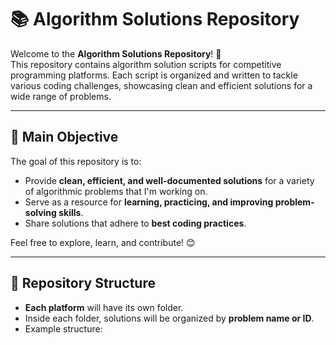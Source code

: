 # 📚 Algorithm Solutions Repository

Welcome to the **Algorithm Solutions Repository**! 🚀  
This repository contains algorithm solution scripts for competitive programming platforms. Each script is organized and written to tackle various coding challenges, showcasing clean and efficient solutions for a wide range of problems.

---

## 🌟 Main Objective

The goal of this repository is to:
- Provide **clean, efficient, and well-documented solutions** for a variety of algorithmic problems that I'm working on.
- Serve as a resource for **learning, practicing, and improving problem-solving skills**.
- Share solutions that adhere to **best coding practices**.

Feel free to explore, learn, and contribute! 😊

---

## 📂 Repository Structure

- **Each platform** will have its own folder.
- Inside each folder, solutions will be organized by **problem name or ID**.
- Example structure:

